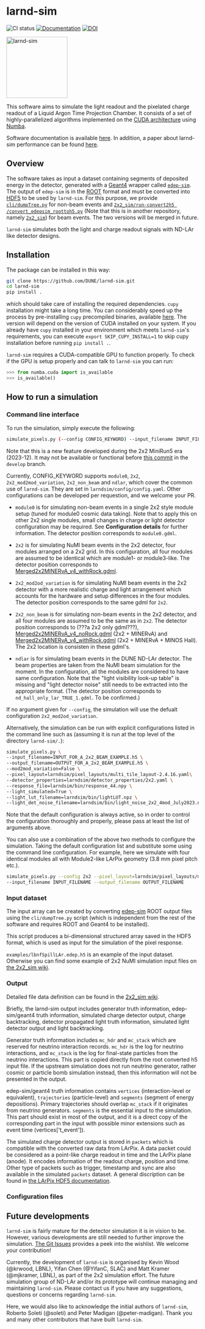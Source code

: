 # larnd-sim

![CI status](https://github.com/DUNE/larnd-sim/workflows/CI/badge.svg)
[![Documentation](https://img.shields.io/badge/docs-online-success)](https://dune.github.io/larnd-sim)
[![DOI](https://zenodo.org/badge/DOI/10.5281/zenodo.4582721.svg)](https://doi.org/10.5281/zenodo.4582721)

<img alt="larnd-sim" src="docs/logo.png" height="160" />

This software aims to simulate the light readout and the pixelated charge readout of a Liquid Argon Time Projection Chamber. It consists of a set of highly-parallelized algorithms implemented on the [CUDA architecture](https://developer.nvidia.com/cuda-toolkit) using [Numba](https://numba.pydata.org).

Software documentation is available [here](https://dune.github.io/larnd-sim/index.html). In addition, a paper about larnd-sim performance can be found [here](https://iopscience.iop.org/article/10.1088/1748-0221/18/04/P04034).

## Overview

The software takes as input a dataset containing segments of deposited energy in the detector, generated with a [Geant4](https://geant4.web.cern.ch) wrapper called [`edep-sim`](https://github.com/ClarkMcGrew/edep-sim). The output of `edep-sim` is in the [ROOT](https://root.cern) format and must be converted into [HDF5](https://www.hdfgroup.org/solutions/hdf5/) to be used by `larnd-sim`. For this purpose, we provide [`cli/dumpTree.py`](https://github.com/DUNE/larnd-sim/blob/develop/cli/dumpTree.py) for non-beam events and [`2x2_sim/run-convert2h5
/convert_edepsim_roottoh5.py`](https://github.com/DUNE/2x2_sim/blob/develop/run-convert2h5/convert_edepsim_roottoh5.py) (Note that this is in another repository, namely [`2x2_sim`](https://github.com/DUNE/2x2_sim/tree/develop)) for beam events. The two versions will be merged in future.

`larnd-sim` simulates both the light and charge readout signals with ND-LAr like detector designs.

## Installation

The package can be installed in this way:

```bash
git clone https://github.com/DUNE/larnd-sim.git
cd larnd-sim
pip install .
```

which should take care of installing the required dependencies. `cupy` installation might take a long time. You can considerably speed up the process by pre-installing `cupy` precompiled binaries, available [here](https://docs.cupy.dev/en/stable/install.html#installing-cupy). The version will depend on the version of CUDA installed on your system. If you already have `cupy` installed in your environment which meets `larnd-sim`'s requirements, you can execute `export SKIP_CUPY_INSTALL=1` to skip cupy installation before running `pip install .`.

`larnd-sim` requires a CUDA-compatible GPU to function properly. To check if the GPU is setup properly and can talk to `larnd-sim` you can run:

```python
>>> from numba.cuda import is_available
>>> is_available()
```

## How to run a simulation

### Command line interface
To run the simulation, simply execute the following:

```bash
simulate_pixels.py (--config CONFIG_KEYWORD) --input_filename INPUT_FILENAME --output_filename OUTPUT_FILENAME
```

Note that this is a new feature developed during the 2x2 MiniRun5 era (2023-12). It may not be available or functional before [this commit](https://github.com/DUNE/larnd-sim/commit/da701c12e0feadc7c2f8d356b41d4dfcab193da0) in the `develop` branch.

Currently, CONFIG_KEYWORD supports `module0`, `2x2`, `2x2_mod2mod_variation`, `2x2_non_beam` and `ndlar`, which cover the common use of `larnd-sim`. They are set in `larndsim/config/config.yaml`. Other configurations can be developed per requestion, and we welcome your PR.

- `module0` is for simulating non-beam events in a single 2x2 style module setup (tuned for module0 cosmic data taking). Note that to apply this on other 2x2 single modules, small changes in charge or light detector configuration may be required. See **Configuration details** for further information. The detector position corresponds to `module0.gdml`.

- `2x2` is for simulating NuMI beam events in the 2x2 detector, four modules arranged on a 2x2 grid. In this configuration, all four modules are assumed to be identical which are module1- or module3-like. The detector position corresponds to [Merged2x2MINERvA_v4_withRock.gdml](https://github.com/DUNE/2x2_sim/blob/develop/geometry/Merged2x2MINERvA_v4/Merged2x2MINERvA_v4_withRock.gdml).

- `2x2_mod2od_variation` is for simulating NuMI beam events in the 2x2 detector with a more realistic charge and light arrangement which accounts for the hardware and setup differences in the four modules. The detector position corresponds to the same gdml for `2x2`.

- `2x2_non_beam` is for simulating non-beam events in the 2x2 detector, and all four modules are assumed to be the same as in `2x2`. The detector position corresponds to (???a 2x2 only gdml???), [Merged2x2MINERvA_v4_noRock.gdml](https://github.com/DUNE/2x2_sim/blob/develop/geometry/Merged2x2MINERvA_v4/Merged2x2MINERvA_v4_noRock.gdml) (2x2 + MINERvA) and [Merged2x2MINERvA_v4_withRock.gdml](https://github.com/DUNE/2x2_sim/blob/develop/geometry/Merged2x2MINERvA_v4/Merged2x2MINERvA_v4_withRock.gdml) (2x2 + MINERvA + MINOS Hall). The 2x2 location is consisten in these gdml's.

- `ndlar` is for simulating beam events in the DUNE ND-LAr detector. The beam properties are taken from the NuMI beam simulation for the moment. In the configuration, all the modules are considered to have same configuration. Note that the "light visibility look-up table" is missing and "light detector noise" still needs to be extracted into the appropriate format. (The detector position corresponds to `nd_hall_only_lar_TRUE_1.gdml`. To be confirmed.)

If no argument given for `--config`, the simulation will use the defualt configuration `2x2_mod2od_variation`.

Alternatively, the simulation can be run with explicit configurations listed in the command line such as (assuming it is run at the top level of the directory `larnd-sim/.`):

```bash
simulate_pixels.py \
--input_filename=INPUT_FOR_A_2x2_BEAM_EXAMPLE.h5 \
--output_filename=OUTPUT_FOR_A_2x2_BEAM_EXAMPLE.h5 \
--mod2mod_variation=False \
--pixel_layout=larndsim/pixel_layouts/multi_tile_layout-2.4.16.yaml\
--detector_properties=larndsim/detector_properties/2x2.yaml \
--response_file=larndsim/bin/response_44.npy \
--light_simulated=True \
--light_lut_filename=larndsim/bin/lightLUT.npz \
--light_det_noise_filename=larndsim/bin/light_noise_2x2_4mod_July2023.npy
```

Note that the default configuration is always active, so in order to control the configuration thoroughly and properly, please pass at least the list of arguments above.

You can also use a combination of the above two methods to configure the simulation. Taking the default configuration list and substitute some using the command line configuration. For example, here we simulate with four identical modules all with Module2-like LArPix geometry (3.8 mm pixel pitch etc.).

```bash
simulate_pixels.py --config 2x2 --pixel_layout=larndsim/pixel_layouts/multi_tile_layout-2.5.16.yaml\
--input_filename INPUT_FILENAME --output_filename OUTPUT_FILENAME
```
### Input dataset

The input array can be created by converting [edep-sim](https://github.com/ClarkMcGrew/edep-sim) ROOT output files using the `cli/dumpTree.py` script (which is independent from the rest of the software and requires ROOT and Geant4 to be installed).

This script produces a bi-dimensional structured array saved in the HDF5 format, which is used as input for the simulation of the pixel response.

`examples/lbnfSpillLAr.edep.h5` is an example of the input dataset. Otherwise you can find some example of 2x2 NuMI simulation input files on [the 2x2_sim wiki](https://github.com/DUNE/2x2_sim/wiki).

### Output
Detailed file data definition can be found in the [2x2_sim wiki](https://github.com/DUNE/2x2_sim/wiki/File-data-definitions).

Briefly, the larnd-sim output includes generator truth information, edep-sim/geant4 truth information, simulated charge detector output, charge backtracking, detector propagated light truth information, simulated light detector output and light backtracking.

Generator truth information includes `mc_hdr` and `mc_stack` which are reserved for neutrino interaction records. `mc_hdr` is the log for neutrino interactions, and `mc_stack` is the log for final-state particles from the neutrino interactions. This part is copied directly from the root converted h5 input file. If the upstream simulation does not run neutrino generator, rather cosmic or particle bomb simulation instead, then this information will not be presented in the output.

edep-sim/geant4 truth information contains `vertices` (interaction-level or equivalent), `trajectories` (particle-level) and `segments` (segment of energy depositions). Primary trajectories should overlap `mc_stack` if it originates from neutrino generators. `segments` is the essential input to the simulation. This part should exist in most of the output, and it is a direct copy of the corresponding part in the input with possible minor extensions such as event time (vertices['t_event']).

The simulated charge detector output is stored in `packets` which is compatible with the converted raw data from LArPix. A data packet could be considered as a point-like charge readout in time and the LArPix plane (anode). It encodes information of the readout charge, position and time. Other type of packets such as trigger, timestamp and sync are also available in the simulated `packets` dataset. A general discription can be found in [the LArPix HDF5 documentation](https://larpix-control.readthedocs.io/en/stable/api/format/hdf5format.html).


### Configuration files

## Future developments
`larnd-sim` is fairly mature for the detector simulation it is in vision to be. However, various developments are still needed to further improve the simulation. [The Git Issues](https://github.com/DUNE/larnd-sim/issues) provides a peek into the wishlist. We welcome your contribution!

Currently, the development of `larnd-sim` is organised by Kevin Wood (@krwood, LBNL), Yifan Chen (@YifanC, SLAC) and Matt Kramer (@mjkramer, LBNL), as part of the 2x2 simulation effort. The future simulation group of ND-LAr and/or its prototype will continue managing and maintaining `larnd-sim`. Please contact us if you have any suggestions, questions or concerns regarding `larnd-sim`.

Here, we would also like to acknowledge the initial authors of `larnd-sim`, Roberto Soleti (@soleti) and Peter Madigan (@peter-madigan). Thank you and many other contributors that have built `larnd-sim`.
